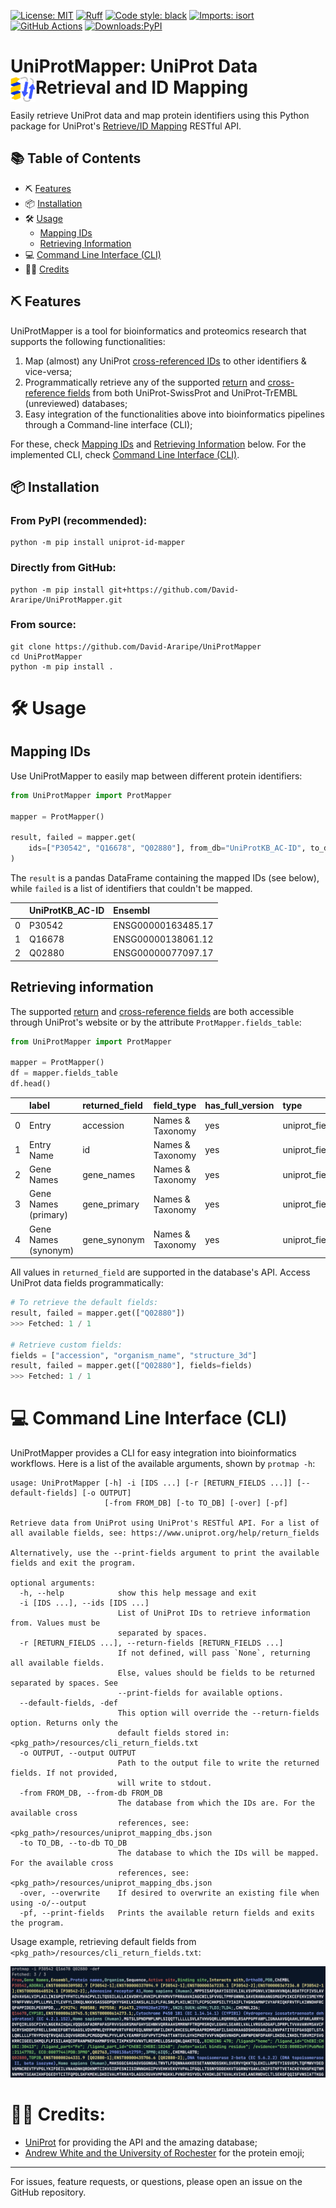 [![License: MIT](https://img.shields.io/badge/License-MIT-purple?style=flat-square)](https://opensource.org/licenses/MIT)
[![Ruff](https://img.shields.io/endpoint?url=https://raw.githubusercontent.com/astral-sh/ruff/main/assets/badge/v2.json)](https://github.com/astral-sh/ruff)
[![Code style: black](https://img.shields.io/badge/code%20style-black-black?style=flat-square)](https://github.com/psf/black)
[![Imports: isort](https://img.shields.io/badge/%20imports-isort-%231674b1?style=flat-square&labelColor=ef8336)](https://pycqa.github.io/isort/)
[![GitHub Actions](https://img.shields.io/endpoint.svg?url=https%3A%2F%2Factions-badge.atrox.dev%2FDavid-Araripe%2FUniProtMapper%2Fbadge%3Fref%3Dmaster&style=flat-square)](https://actions-badge.atrox.dev/David-Araripe/UniProtMapper/goto?ref=master)
[![Downloads:PyPI](https://img.shields.io/pypi/dm/uniprot-id-mapper?style=flat-square)](https://pypi.org/project/uniprot-id-mapper/)

# UniProtMapper: UniProt Data Retrieval and ID Mapping <img align="left" width="40" height="40" src="https://raw.githubusercontent.com/whitead/protein-emoji/main/src/protein-72-color.svg">

Easily retrieve UniProt data and map protein identifiers using this Python package for UniProt's [Retrieve/ID Mapping](https://www.uniprot.org/id-mapping) RESTful API.

## 📚 Table of Contents

- ⛏️ [Features](#-features)
- 📦 [Installation](#-installation)
- 🛠️ [Usage](#-usage)
  - [Mapping IDs](#mapping-ids)
  - [Retrieving Information](#retrieving-information)
- 💻 [Command Line Interface (CLI)](#-command-line-interface-cli)
- 👏🏼 [Credits](#-credits)

## ⛏️ Features
UniProtMapper is a tool for bioinformatics and proteomics research that supports the following functionalities:

1. Map (almost) any UniProt [cross-referenced IDs](https://github.com/David-Araripe/UniProtMapper/blob/master/src/UniProtMapper/resources/uniprot_mapping_dbs.json) to other identifiers & vice-versa;
2. Programmatically  retrieve any of the supported [return](https://www.uniprot.org/help/return_fields) and [cross-reference fields](https://www.uniprot.org/help/return_fields_databases) from both UniProt-SwissProt and UniProt-TrEMBL (unreviewed) databases;
3. Easy integration of the functionalities above into bioinformatics pipelines through a Command-line interface (CLI);

For these, check [Mapping IDs](#mapping-ids) and [Retrieving Information](#retrieving-information) below. For the implemented CLI, check [Command Line Interface (CLI)](#-command-line-interface-cli).

## 📦 Installation

### From PyPI (recommended):
``` Shell
python -m pip install uniprot-id-mapper
```

### Directly from GitHub:
``` Shell
python -m pip install git+https://github.com/David-Araripe/UniProtMapper.git
```

### From source:
``` Shell
git clone https://github.com/David-Araripe/UniProtMapper
cd UniProtMapper
python -m pip install .
```
# 🛠️ Usage
## Mapping IDs
Use UniProtMapper to easily map between different protein identifiers:

``` python
from UniProtMapper import ProtMapper

mapper = ProtMapper()

result, failed = mapper.get(
    ids=["P30542", "Q16678", "Q02880"], from_db="UniProtKB_AC-ID", to_db="Ensembl"
)
```
The `result` is a pandas DataFrame containing the mapped IDs (see below), while `failed` is a list of identifiers that couldn't be mapped.

|    | UniProtKB_AC-ID   | Ensembl            |
|---:|:------------------|:-------------------|
|  0 | P30542            | ENSG00000163485.17 |
|  1 | Q16678            | ENSG00000138061.12 |
|  2 | Q02880            | ENSG00000077097.17 |

## Retrieving information

The supported [return](https://www.uniprot.org/help/return_fields) and [cross-reference fields](https://www.uniprot.org/help/return_fields_databases) are both accessible through UniProt's website or by the attribute `ProtMapper.fields_table`:

```Python
from UniProtMapper import ProtMapper

mapper = ProtMapper()
df = mapper.fields_table
df.head()
```
|    | label                | returned_field   | field_type       | has_full_version   | type          |
|---:|:---------------------|:-----------------|:-----------------|:-------------------|:--------------|
|  0 | Entry                | accession        | Names & Taxonomy | yes                | uniprot_field |
|  1 | Entry Name           | id               | Names & Taxonomy | yes                | uniprot_field |
|  2 | Gene Names           | gene_names       | Names & Taxonomy | yes                | uniprot_field |
|  3 | Gene Names (primary) | gene_primary     | Names & Taxonomy | yes                | uniprot_field |
|  4 | Gene Names (synonym) | gene_synonym     | Names & Taxonomy | yes                | uniprot_field |

All values in `returned_field` are supported in the database's API. Access UniProt data fields programmatically:

```Python
# To retrieve the default fields:
result, failed = mapper.get(["Q02880"])
>>> Fetched: 1 / 1

# Retrieve custom fields:
fields = ["accession", "organism_name", "structure_3d"]
result, failed = mapper.get(["Q02880"], fields=fields)
>>> Fetched: 1 / 1
```

# 💻 Command Line Interface (CLI)

UniProtMapper provides a CLI for easy integration into bioinformatics workflows. Here is a list of the available arguments, shown by `protmap -h`:

```text
usage: UniProtMapper [-h] -i [IDS ...] [-r [RETURN_FIELDS ...]] [--default-fields] [-o OUTPUT]
                     [-from FROM_DB] [-to TO_DB] [-over] [-pf]

Retrieve data from UniProt using UniProt's RESTful API. For a list of all available fields, see: https://www.uniprot.org/help/return_fields 

Alternatively, use the --print-fields argument to print the available fields and exit the program.

optional arguments:
  -h, --help            show this help message and exit
  -i [IDS ...], --ids [IDS ...]
                        List of UniProt IDs to retrieve information from. Values must be
                        separated by spaces.
  -r [RETURN_FIELDS ...], --return-fields [RETURN_FIELDS ...]
                        If not defined, will pass `None`, returning all available fields.
                        Else, values should be fields to be returned separated by spaces. See
                        --print-fields for available options.
  --default-fields, -def
                        This option will override the --return-fields option. Returns only the
                        default fields stored in: <pkg_path>/resources/cli_return_fields.txt
  -o OUTPUT, --output OUTPUT
                        Path to the output file to write the returned fields. If not provided,
                        will write to stdout.
  -from FROM_DB, --from-db FROM_DB
                        The database from which the IDs are. For the available cross
                        references, see: <pkg_path>/resources/uniprot_mapping_dbs.json
  -to TO_DB, --to-db TO_DB
                        The database to which the IDs will be mapped. For the available cross
                        references, see: <pkg_path>/resources/uniprot_mapping_dbs.json
  -over, --overwrite    If desired to overwrite an existing file when using -o/--output
  -pf, --print-fields   Prints the available return fields and exits the program.
  ```

Usage example, retrieving default fields from `<pkg_path>/resources/cli_return_fields.txt`:
<p align="center">
    <img src="https://github.com/David-Araripe/UniProtMapper/blob/master/figures/cli_example_fig.png?raw=true" alt="Image displaying the output of UniProtMapper's CLI, protmap"/>
</p>

# 👏🏼 Credits:

- [UniProt](https://www.uniprot.org/) for providing the API and the amazing database;
- [Andrew White and the University of Rochester](https://github.com/whitead/protein-emoji) for the protein emoji;

---

For issues, feature requests, or questions, please open an issue on the GitHub repository.